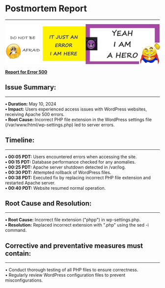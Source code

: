 
# Postmortem Report
-------------------
**![500 ERROR TO ACCESS IT IS SO EASY](https://github.com/ayaelsaid/alx-system_engineering-devops/blob/master/0x19-postmortem/Untitled.jpeg)**

**[Report for Error 500](https://github.com/ayaelsaid/alx-system_engineering-devops/tree/master/0x17-web_stack_debugging_3)**

## Issue Summary:
-----------------
**•	Duration:** May 10, 2024  
**•	Impact:** Users experienced access issues with WordPress websites, receiving Apache 500 errors.  
**•	Root Cause:** Incorrect PHP file extension in the WordPress settings file (/var/www/html/wp-settings.php) led to server errors.  
## Timeline:
-------------
**•	00:05 PDT:** Users encountered errors when accessing the site.  
**•	00:15 PDT:** Database performance checked for any anomalies.  
**•	00:25 PDT:** Apache server shutdown detected in /var/log.  
**•	00:30 PDT:** Attempted rollback of WordPress files.  
**•	00:38 PDT:** Executed fix by replacing incorrect PHP file extension and restarted Apache server.  
**•	00:40 PDT:** Website resumed normal operation.  
## Root Cause and Resolution:
------------------------------
**•	Root Cause:** Incorrect file extension ("phpp") in wp-settings.php.  
**•	Resolution:** Replaced incorrect extension with ".php" using the sed -i command.  
## Corrective and preventative measures must contain:
------------------------------------------------------
•	Conduct thorough testing of all PHP files to ensure correctness.  
•	Regularly review WordPress configuration files to prevent misconfigurations.
